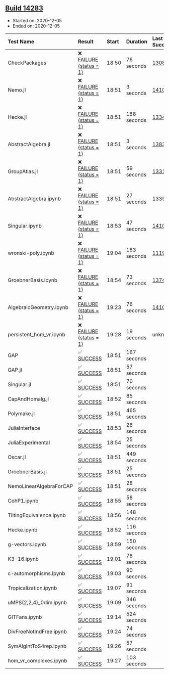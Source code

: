 ## [Build 14283](https://oscarci.mathematik.uni-kl.de/job/oscar/14283/)

* Started on: 2020-12-05
* Ended on: 2020-12-05

| Test Name    | Result | Start | Duration | Last Success | First Failure |
|:-------------|:-------|:------|:---------|:-------------|:--------------|
| CheckPackages | ❌ [FAILURE (status = 1)](https://oscarci.mathematik.uni-kl.de/job/oscar/14283/artifact/logs/build-14283/CheckPackages.log) | 18:50 | 76 seconds | [13085](https://oscarci.mathematik.uni-kl.de/job/oscar/13085/) | [13086](https://oscarci.mathematik.uni-kl.de/job/oscar/13086/) |
| Nemo.jl | ❌ [FAILURE (status = 1)](https://oscarci.mathematik.uni-kl.de/job/oscar/14283/artifact/logs/build-14283/Nemo.jl.log) | 18:51 | 3 seconds | [14101](https://oscarci.mathematik.uni-kl.de/job/oscar/14101/) | [14102](https://oscarci.mathematik.uni-kl.de/job/oscar/14102/) |
| Hecke.jl | ❌ [FAILURE (status = 1)](https://oscarci.mathematik.uni-kl.de/job/oscar/14283/artifact/logs/build-14283/Hecke.jl.log) | 18:51 | 188 seconds | [13341](https://oscarci.mathematik.uni-kl.de/job/oscar/13341/) | [13342](https://oscarci.mathematik.uni-kl.de/job/oscar/13342/) |
| AbstractAlgebra.jl | ❌ [FAILURE (status = 1)](https://oscarci.mathematik.uni-kl.de/job/oscar/14283/artifact/logs/build-14283/AbstractAlgebra.jl.log) | 18:51 | 3 seconds | [13837](https://oscarci.mathematik.uni-kl.de/job/oscar/13837/) | [13838](https://oscarci.mathematik.uni-kl.de/job/oscar/13838/) |
| GroupAtlas.jl | ❌ [FAILURE (status = 1)](https://oscarci.mathematik.uni-kl.de/job/oscar/14283/artifact/logs/build-14283/GroupAtlas.jl.log) | 18:51 | 59 seconds | [13311](https://oscarci.mathematik.uni-kl.de/job/oscar/13311/) | [13312](https://oscarci.mathematik.uni-kl.de/job/oscar/13312/) |
| AbstractAlgebra.ipynb | ❌ [FAILURE (status = 1)](https://oscarci.mathematik.uni-kl.de/job/oscar/14283/artifact/logs/build-14283/AbstractAlgebra.ipynb.log) | 18:51 | 27 seconds | [13355](https://oscarci.mathematik.uni-kl.de/job/oscar/13355/) | [13356](https://oscarci.mathematik.uni-kl.de/job/oscar/13356/) |
| Singular.ipynb | ❌ [FAILURE (status = 1)](https://oscarci.mathematik.uni-kl.de/job/oscar/14283/artifact/logs/build-14283/Singular.ipynb.log) | 18:53 | 47 seconds | [14101](https://oscarci.mathematik.uni-kl.de/job/oscar/14101/) | [14102](https://oscarci.mathematik.uni-kl.de/job/oscar/14102/) |
| wronski-poly.ipynb | ❌ [FAILURE (status = 1)](https://oscarci.mathematik.uni-kl.de/job/oscar/14283/artifact/logs/build-14283/wronski-poly.ipynb.log) | 19:04 | 183 seconds | [11192](https://oscarci.mathematik.uni-kl.de/job/oscar/11192/) | [11193](https://oscarci.mathematik.uni-kl.de/job/oscar/11193/) |
| GroebnerBasis.ipynb | ❌ [FAILURE (status = 1)](https://oscarci.mathematik.uni-kl.de/job/oscar/14283/artifact/logs/build-14283/GroebnerBasis.ipynb.log) | 18:54 | 73 seconds | [13748](https://oscarci.mathematik.uni-kl.de/job/oscar/13748/) | [13749](https://oscarci.mathematik.uni-kl.de/job/oscar/13749/) |
| AlgebraicGeometry.ipynb | ❌ [FAILURE (status = 1)](https://oscarci.mathematik.uni-kl.de/job/oscar/14283/artifact/logs/build-14283/AlgebraicGeometry.ipynb.log) | 19:23 | 76 seconds | [14101](https://oscarci.mathematik.uni-kl.de/job/oscar/14101/) | [14102](https://oscarci.mathematik.uni-kl.de/job/oscar/14102/) |
| persistent_hom_vr.ipynb | ❌ [FAILURE (status = 1)](https://oscarci.mathematik.uni-kl.de/job/oscar/14283/artifact/logs/build-14283/persistent_hom_vr.ipynb.log) | 19:28 | 19 seconds | unknown | unknown |
| GAP | ✅ [SUCCESS](https://oscarci.mathematik.uni-kl.de/job/oscar/14283/artifact/logs/build-14283/GAP.log) | 18:51 | 167 seconds |  |  |
| GAP.jl | ✅ [SUCCESS](https://oscarci.mathematik.uni-kl.de/job/oscar/14283/artifact/logs/build-14283/GAP.jl.log) | 18:51 | 57 seconds |  |  |
| Singular.jl | ✅ [SUCCESS](https://oscarci.mathematik.uni-kl.de/job/oscar/14283/artifact/logs/build-14283/Singular.jl.log) | 18:51 | 70 seconds |  |  |
| CapAndHomalg.jl | ✅ [SUCCESS](https://oscarci.mathematik.uni-kl.de/job/oscar/14283/artifact/logs/build-14283/CapAndHomalg.jl.log) | 18:52 | 85 seconds |  |  |
| Polymake.jl | ✅ [SUCCESS](https://oscarci.mathematik.uni-kl.de/job/oscar/14283/artifact/logs/build-14283/Polymake.jl.log) | 18:51 | 465 seconds |  |  |
| JuliaInterface | ✅ [SUCCESS](https://oscarci.mathematik.uni-kl.de/job/oscar/14283/artifact/logs/build-14283/JuliaInterface.log) | 18:53 | 26 seconds |  |  |
| JuliaExperimental | ✅ [SUCCESS](https://oscarci.mathematik.uni-kl.de/job/oscar/14283/artifact/logs/build-14283/JuliaExperimental.log) | 18:54 | 25 seconds |  |  |
| Oscar.jl | ✅ [SUCCESS](https://oscarci.mathematik.uni-kl.de/job/oscar/14283/artifact/logs/build-14283/Oscar.jl.log) | 18:51 | 449 seconds |  |  |
| GroebnerBasis.jl | ✅ [SUCCESS](https://oscarci.mathematik.uni-kl.de/job/oscar/14283/artifact/logs/build-14283/GroebnerBasis.jl.log) | 18:51 | 25 seconds |  |  |
| NemoLinearAlgebraForCAP | ✅ [SUCCESS](https://oscarci.mathematik.uni-kl.de/job/oscar/14283/artifact/logs/build-14283/NemoLinearAlgebraForCAP.log) | 18:51 | 28 seconds |  |  |
| CohP1.ipynb | ✅ [SUCCESS](https://oscarci.mathematik.uni-kl.de/job/oscar/14283/artifact/logs/build-14283/CohP1.ipynb.log) | 18:55 | 58 seconds |  |  |
| TiltingEquivalence.ipynb | ✅ [SUCCESS](https://oscarci.mathematik.uni-kl.de/job/oscar/14283/artifact/logs/build-14283/TiltingEquivalence.ipynb.log) | 18:56 | 148 seconds |  |  |
| Hecke.ipynb | ✅ [SUCCESS](https://oscarci.mathematik.uni-kl.de/job/oscar/14283/artifact/logs/build-14283/Hecke.ipynb.log) | 18:52 | 116 seconds |  |  |
| g-vectors.ipynb | ✅ [SUCCESS](https://oscarci.mathematik.uni-kl.de/job/oscar/14283/artifact/logs/build-14283/g-vectors.ipynb.log) | 18:59 | 150 seconds |  |  |
| K3-16.ipynb | ✅ [SUCCESS](https://oscarci.mathematik.uni-kl.de/job/oscar/14283/artifact/logs/build-14283/K3-16.ipynb.log) | 19:01 | 78 seconds |  |  |
| c-automorphisms.ipynb | ✅ [SUCCESS](https://oscarci.mathematik.uni-kl.de/job/oscar/14283/artifact/logs/build-14283/c-automorphisms.ipynb.log) | 19:03 | 90 seconds |  |  |
| Tropicalization.ipynb | ✅ [SUCCESS](https://oscarci.mathematik.uni-kl.de/job/oscar/14283/artifact/logs/build-14283/Tropicalization.ipynb.log) | 19:07 | 91 seconds |  |  |
| uMPS(2,2,4)_0dim.ipynb | ✅ [SUCCESS](https://oscarci.mathematik.uni-kl.de/job/oscar/14283/artifact/logs/build-14283/uMPS-2-2-4-_0dim.ipynb.log) | 19:09 | 346 seconds |  |  |
| GITFans.ipynb | ✅ [SUCCESS](https://oscarci.mathematik.uni-kl.de/job/oscar/14283/artifact/logs/build-14283/GITFans.ipynb.log) | 19:14 | 524 seconds |  |  |
| DivFreeNotIndFree.ipynb | ✅ [SUCCESS](https://oscarci.mathematik.uni-kl.de/job/oscar/14283/artifact/logs/build-14283/DivFreeNotIndFree.ipynb.log) | 19:24 | 74 seconds |  |  |
| SymAlgIntToS4rep.ipynb | ✅ [SUCCESS](https://oscarci.mathematik.uni-kl.de/job/oscar/14283/artifact/logs/build-14283/SymAlgIntToS4rep.ipynb.log) | 19:26 | 57 seconds |  |  |
| hom_vr_complexes.ipynb | ✅ [SUCCESS](https://oscarci.mathematik.uni-kl.de/job/oscar/14283/artifact/logs/build-14283/hom_vr_complexes.ipynb.log) | 19:27 | 103 seconds |  |  |
